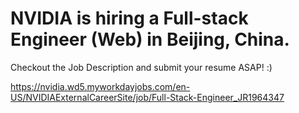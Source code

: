 # NVIDIA is hiring a Full-stack Engineer (Web) in Beijing, China.

Checkout the Job Description and submit your resume ASAP! :)

https://nvidia.wd5.myworkdayjobs.com/en-US/NVIDIAExternalCareerSite/job/Full-Stack-Engineer_JR1964347

<!--
**gaomd/gaomd** is a ✨ _special_ ✨ repository because its `README.md` (this file) appears on your GitHub profile.

Here are some ideas to get you started:

- 🔭 I’m currently working on ...
- 🌱 I’m currently learning ...
- 👯 I’m looking to collaborate on ...
- 🤔 I’m looking for help with ...
- 💬 Ask me about ...
- 📫 How to reach me: ...
- 😄 Pronouns: ...
- ⚡ Fun fact: ...
-->
